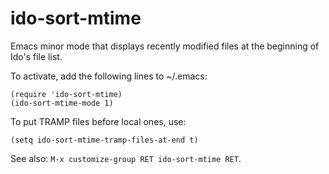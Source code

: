 ido-sort-mtime
==============

Emacs minor mode that displays recently modified files at the beginning of Ido's file list.

To activate, add the following lines to ~/.emacs:

	(require 'ido-sort-mtime)
	(ido-sort-mtime-mode 1)

To put TRAMP files before local ones, use:

	(setq ido-sort-mtime-tramp-files-at-end t)

See also: `M-x customize-group RET ido-sort-mtime RET`.
